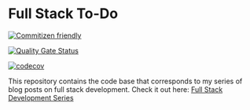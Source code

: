 # Full Stack To-Do

[![Commitizen friendly](https://img.shields.io/badge/commitizen-friendly-brightgreen.svg)](http://commitizen.github.io/cz-cli/)

[![Quality Gate Status](https://sonarcloud.io/api/project_badges/measure?project=wgd3_full-stack-todo&metric=alert_status)](https://sonarcloud.io/summary/new_code?id=wgd3_full-stack-todo)

[![codecov](https://codecov.io/gh/wgd3/full-stack-todo/branch/main/graph/badge.svg?token=YvdXIYy0ji)](https://codecov.io/gh/wgd3/full-stack-todo)

This repository contains the code base that corresponds to my series of blog posts on full stack development. Check it out here: [Full Stack Development Series](https://thefullstack.engineer/full-stack-development-series-an-introduction/)
